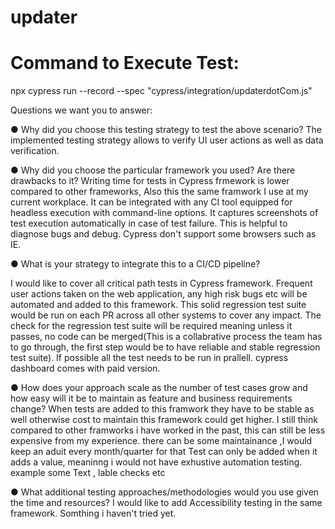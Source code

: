 # updater


# Command to  Execute Test:
  
  npx cypress run --record --spec "cypress/integration/updaterdotCom.js"
  
  Questions we want you to answer:
  
● Why did you choose this testing strategy to test the above scenario?
 The implemented testing strategy allows to verify UI user actions as well as data verification.

● Why did you choose the particular framework you used? Are there drawbacks to it?
   Writing time for tests in Cypress frmework is lower compared to other frameworks, Also this the same framwork I use at my current workplace.
   It can be integrated with any CI tool equipped for headless execution with command-line options.
   It captures screenshots of test execution automatically in case of test failure. This is helpful to diagnose bugs and debug. Cypress don't support some browsers such as IE.
   
● What is your strategy to integrate this to a CI/CD pipeline?

 I would like to cover all critical path tests in Cypress framework. Frequent user actions taken on the web application, any high risk bugs etc will be automated 
 and added to this framework. This solid regression test suite would be run on each PR across all other systems to cover any impact.
 The check for the regression test suite will be required meaning unless it passes, no code can be merged(This is a collabrative process the team has to go through,
 the first step would be to have reliable and stable regression test suite). If possible all the test needs to be run in prallell. cypress dashboard comes with paid
 version.
 
● How does your approach scale as the number of test cases grow and how easy will
it be to maintain as feature and business requirements change?
 When tests are added to this framwork they have to be stable as well otherwise cost to maintain this framework could get higher. I still think compared to other 
 framworks i have worked in the past, this can still be less expensive from my experience. 
 there can be some maintainance ,I would keep an aduit every month/quarter for that
 Test can only be added when it adds a value, meaninng i would not have exhustive automation testing. example some Text , lable checks etc

● What additional testing approaches/methodologies would you use given the time
and resources?
I would  like to add Accessibility testing in the same framework. Somthing i haven't tried yet. 
